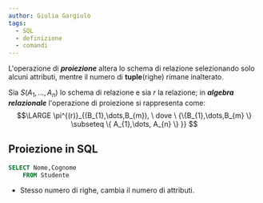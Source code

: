 ```yaml
---
author: Giulia Gargiulo
tags:
  - SQL
  - definizione
  - comandi
---
```


L'operazione di ***proiezione*** altera lo schema di relazione selezionando solo alcuni attributi, mentre il numero di **tuple**(righe) rimane inalterato.

Sia $S(A_{1}, \dots,A_{n})$ lo schema di relazione e sia $r$ la relazione; in ***algebra relazionale*** l'operazione di proiezione si rappresenta come:
$$\LARGE \pi^{(r)}_{(B_{1},\dots,B_{m}), \ dove \ {\{B_{1},\dots,B_{m} \} \subseteq \{ A_{1},\dots, A_{n} \} }} $$

## Proiezione in SQL
```SQL
SELECT Nome,Cognome
	FROM Studente
```
- Stesso numero di righe, cambia il numero di attributi.
